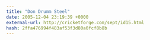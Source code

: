 ```yaml
---
title: "Don Drumm Steel"
date: 2005-12-04 23:19:39 +0000
external-url: http://cricketforge.com/sept/id15.html
hash: 2ffa476994f483af53f3d80a0fcf8b8b
---
```



